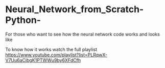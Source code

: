 # Neural_Network_from_Scratch-Python-
For those who want to see how the neural network code works and looks like

To know how it works watch the full playlist https://www.youtube.com/playlist?list=PLRqwX-V7Uu6aCibgK1PTWWu9by6XFdCfh


